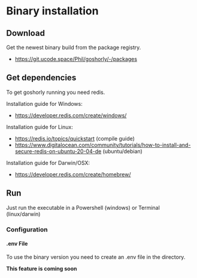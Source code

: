 # Binary installation

## Download
Get the newest binary build from the package registry.
- https://git.ucode.space/Phil/goshorly/-/packages

## Get dependencies
To get goshorly running you need redis.

Installation guide for Windows:
- https://developer.redis.com/create/windows/

Installation guide for Linux:
- https://redis.io/topics/quickstart (compile guide)
- https://www.digitalocean.com/community/tutorials/how-to-install-and-secure-redis-on-ubuntu-20-04-de (ubuntu/debian)

Installation guide for Darwin/OSX:
- https://developer.redis.com/create/homebrew/

## Run
Just run the executable in a Powershell (windows) or Terminal (linux/darwin)

### Configuration
#### .env File
To use the binary version you need to create an .env file in the directory.

**This feature is coming soon**